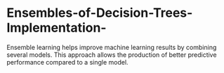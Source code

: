 # Ensembles-of-Decision-Trees-Implementation-


Ensemble learning helps improve machine learning results by combining several models. This approach allows the production of better predictive performance compared to a single model.
